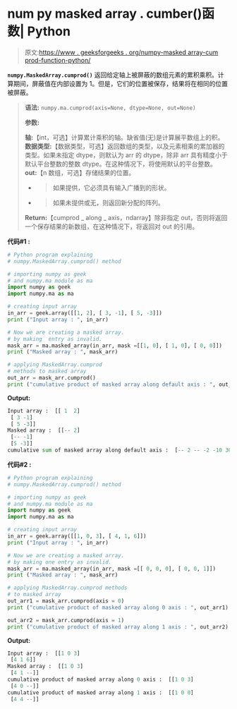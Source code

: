 # num py masked array . cumber()函数| Python

> 原文:[https://www . geeksforgeeks . org/numpy-masked array-cum prod-function-python/](https://www.geeksforgeeks.org/numpy-maskedarray-cumprod-function-python/)

**`numpy.MaskedArray.cumprod()`** 返回给定轴上被屏蔽的数组元素的累积乘积。计算期间，屏蔽值在内部设置为 1。但是，它们的位置被保存，结果将在相同的位置被屏蔽。

> **语法:** `numpy.ma.cumprod(axis=None, dtype=None, out=None)`
> 
> **参数:**
> 
> **轴:**【int，可选】计算累计乘积的轴。缺省值(无)是计算展平数组上的积。
> **数据类型:**【数据类型，可选】返回数组的类型，以及元素相乘的累加器的类型。如果未指定 dtype，则默认为 arr 的 dtype，除非 arr 具有精度小于默认平台整数的整数 dtype。在这种情况下，将使用默认的平台整数。
> **out:**【n 数组，可选】存储结果的位置。
> - >如果提供，它必须具有输入广播到的形状。
> - >如果未提供或无，则返回新分配的阵列。
> 
> **Return:**【cumprod _ along _ axis，ndarray】除非指定 out，否则将返回一个保存结果的新数组，在这种情况下，将返回对 out 的引用。

**代码#1 :**

```py
# Python program explaining
# numpy.MaskedArray.cumprod() method 

# importing numpy as geek  
# and numpy.ma module as ma 
import numpy as geek 
import numpy.ma as ma 

# creating input array  
in_arr = geek.array([[1, 2], [ 3, -1], [ 5, -3]])
print ("Input array : ", in_arr) 

# Now we are creating a masked array. 
# by making  entry as invalid.  
mask_arr = ma.masked_array(in_arr, mask =[[1, 0], [ 1, 0], [ 0, 0]]) 
print ("Masked array : ", mask_arr) 

# applying MaskedArray.cumprod    
# methods to masked array
out_arr = mask_arr.cumprod() 
print ("cumulative product of masked array along default axis : ", out_arr)     
```

**Output:**

```py
Input array :  [[ 1  2]
 [ 3 -1]
 [ 5 -3]]
Masked array :  [[-- 2]
 [-- -1]
 [5 -3]]
cumulative sum of masked array along default axis :  [-- 2 -- -2 -10 30]

```

**代码#2 :**

```py
# Python program explaining
# numpy.MaskedArray.cumprod() method 

# importing numpy as geek  
# and numpy.ma module as ma 
import numpy as geek 
import numpy.ma as ma 

# creating input array 
in_arr = geek.array([[1, 0, 3], [ 4, 1, 6]]) 
print ("Input array : ", in_arr)

# Now we are creating a masked array. 
# by making one entry as invalid.  
mask_arr = ma.masked_array(in_arr, mask =[[ 0, 0, 0], [ 0, 0, 1]]) 
print ("Masked array : ", mask_arr) 

# applying MaskedArray.cumprod methods 
# to masked array
out_arr1 = mask_arr.cumprod(axis = 0) 
print ("cumulative product of masked array along 0 axis : ", out_arr1)

out_arr2 = mask_arr.cumprod(axis = 1) 
print ("cumulative product of masked array along 1 axis : ", out_arr2)
```

**Output:**

```py
Input array :  [[1 0 3]
 [4 1 6]]
Masked array :  [[1 0 3]
 [4 1 --]]
cumulative product of masked array along 0 axis :  [[1 0 3]
 [4 0 --]]
cumulative product of masked array along 1 axis :  [[1 0 0]
 [4 4 --]]

```